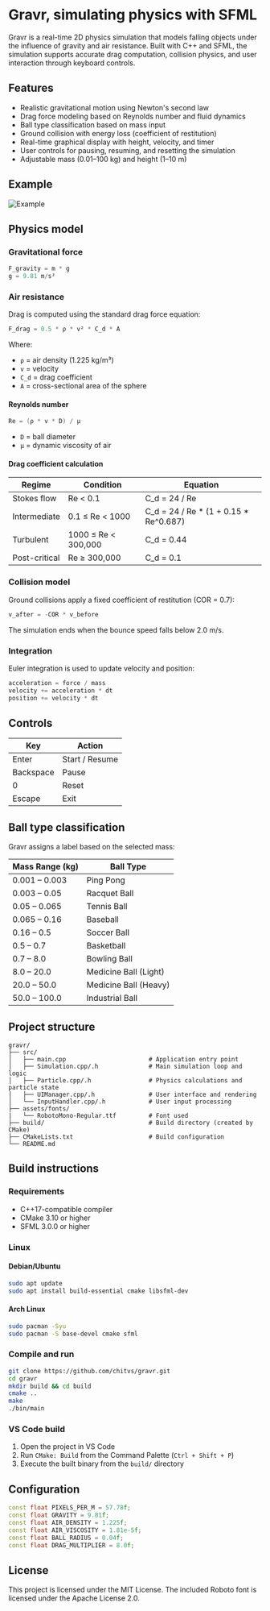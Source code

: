 # Gravr, simulating physics with SFML

Gravr is a real-time 2D physics simulation that models falling objects under the influence of gravity and air resistance. Built with C++ and SFML, the simulation supports accurate drag computation, collision physics, and user interaction through keyboard controls.

## Features

* Realistic gravitational motion using Newton's second law
* Drag force modeling based on Reynolds number and fluid dynamics
* Ball type classification based on mass input
* Ground collision with energy loss (coefficient of restitution)
* Real-time graphical display with height, velocity, and timer
* User controls for pausing, resuming, and resetting the simulation
* Adjustable mass (0.01–100 kg) and height (1–10 m)

## Example

![Example](gravr.gif)

## Physics model

### Gravitational force

```cpp
F_gravity = m * g
g = 9.81 m/s²
```

### Air resistance

Drag is computed using the standard drag force equation:

```cpp
F_drag = 0.5 * ρ * v² * C_d * A
```

Where:

* `ρ` = air density (1.225 kg/m³)
* `v` = velocity
* `C_d` = drag coefficient
* `A` = cross-sectional area of the sphere

#### Reynolds number

```cpp
Re = (ρ * v * D) / μ
```

* `D` = ball diameter
* `μ` = dynamic viscosity of air

#### Drag coefficient calculation

| Regime        | Condition           | Equation                                |
| ------------- | ------------------- | ----------------------------------------|
| Stokes flow   | Re < 0.1            | C_d = 24 / Re                           |
| Intermediate  | 0.1 ≤ Re < 1000     | C_d = 24 / Re \* (1 + 0.15 \* Re^0.687) |
| Turbulent     | 1000 ≤ Re < 300,000 | C_d = 0.44                              |
| Post-critical | Re ≥ 300,000        | C_d = 0.1                               |

### Collision model

Ground collisions apply a fixed coefficient of restitution (COR = 0.7):

```cpp
v_after = -COR * v_before
```

The simulation ends when the bounce speed falls below 2.0 m/s.

### Integration

Euler integration is used to update velocity and position:

```cpp
acceleration = force / mass
velocity += acceleration * dt
position += velocity * dt
```

## Controls

| Key       | Action         |
| --------- | -------------- |
| Enter     | Start / Resume |
| Backspace | Pause          |
| 0         | Reset          |
| Escape    | Exit           |

## Ball type classification

Gravr assigns a label based on the selected mass:

| Mass Range (kg) | Ball Type             |
| --------------- | --------------------- |
| 0.001 – 0.003   | Ping Pong             |
| 0.003 – 0.05    | Racquet Ball          |
| 0.05 – 0.065    | Tennis Ball           |
| 0.065 – 0.16    | Baseball              |
| 0.16 – 0.5      | Soccer Ball           |
| 0.5 – 0.7       | Basketball            |
| 0.7 – 8.0       | Bowling Ball          |
| 8.0 – 20.0      | Medicine Ball (Light) |
| 20.0 – 50.0     | Medicine Ball (Heavy) |
| 50.0 – 100.0    | Industrial Ball       |

## Project structure

```
gravr/
├── src/
│   ├── main.cpp                       # Application entry point
│   ├── Simulation.cpp/.h              # Main simulation loop and logic
│   ├── Particle.cpp/.h                # Physics calculations and particle state
│   ├── UIManager.cpp/.h               # User interface and rendering
│   └── InputHandler.cpp/.h            # User input processing
├── assets/fonts/
|   └── RobotoMono-Regular.ttf         # Font used
├── build/                             # Build directory (created by CMake)
├── CMakeLists.txt                     # Build configuration
└── README.md
```

## Build instructions

### Requirements

* C++17-compatible compiler
* CMake 3.10 or higher
* SFML 3.0.0 or higher

### Linux

#### Debian/Ubuntu

```bash
sudo apt update
sudo apt install build-essential cmake libsfml-dev
```

#### Arch Linux

```bash
sudo pacman -Syu
sudo pacman -S base-devel cmake sfml
```

### Compile and run

```bash
git clone https://github.com/chitvs/gravr.git
cd gravr
mkdir build && cd build
cmake ..
make
./bin/main
```

### VS Code build

1. Open the project in VS Code
2. Run `CMake: Build` from the Command Palette (`Ctrl + Shift + P`)
3. Execute the built binary from the `build/` directory

## Configuration

```cpp
const float PIXELS_PER_M = 57.78f;
const float GRAVITY = 9.81f;
const float AIR_DENSITY = 1.225f;
const float AIR_VISCOSITY = 1.81e-5f;
const float BALL_RADIUS = 0.04f;
const float DRAG_MULTIPLIER = 8.0f;
```

## License

This project is licensed under the MIT License.
The included Roboto font is licensed under the Apache License 2.0.

